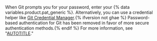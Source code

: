 When Git prompts you for your password, enter your {% data variables.product.pat_generic %}. Alternatively, you can use a credential helper like [Git Credential Manager](https://github.com/GitCredentialManager/git-credential-manager/blob/main/README.md).{% ifversion not ghae %} Password-based authentication for Git has been removed in favor of more secure authentication methods.{% endif %} For more information, see "[AUTOTITLE](/authentication/keeping-your-account-and-data-secure/creating-a-personal-access-token)."
